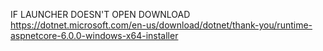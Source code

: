 IF LAUNCHER DOESN'T OPEN DOWNLOAD https://dotnet.microsoft.com/en-us/download/dotnet/thank-you/runtime-aspnetcore-6.0.0-windows-x64-installer
